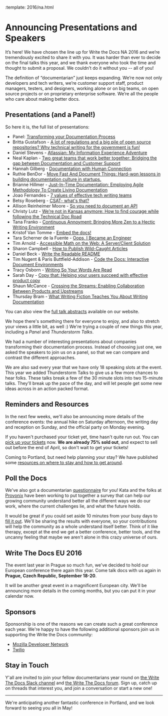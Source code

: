 :template: 2016/na.html

# Announcing Presentations and Speakers

It’s here! We have chosen the line up for Write the Docs NA 2016
and we’re tremendously excited to share it with you. 
It was harder than ever to decide on the final talks this year, 
and we thank everyone who took the time and thought to submit a proposal. 
We couldn’t do it without you -- all of you! 

The definition of “documentarian” 
just keeps expanding. We’re now not only developers and tech writers, 
we’re customer support staff, product managers, testers, and designers, 
working alone or on big teams, on open source projects 
or on proprietary enterprise software. 
We’re all the people who care about making better docs.

## Presentations (and a Panel!)

So here it is, the full list of presentations:

* Panel: [Transforming your Documentation Process](http://www.writethedocs.org/conf/na/2016/speakers/#speaker-panel)
* Britta Gustafson - [A lot of regulations and a big pile of open source repositories? Why technical writing for the government is fun!](http://www.writethedocs.org/conf/na/2016/speakers/#speaker-britta-gustafson)
* Daniel Stevens - [Atlassian: My Information Experience Adventure](http://www.writethedocs.org/conf/na/2016/speakers/#speaker-daniel-stevens)
* Neal Kaplan - [Two great teams that work better together: Bridging the gap between Documentation and Customer Support](http://www.writethedocs.org/conf/na/2016/speakers/#speaker-neal-kaplan)
* Hannah Gilberg - [Documentation with Human Connection](http://www.writethedocs.org/conf/na/2016/speakers/#speaker-hannah-gilberg)
* Ruthie BenDor - [Move Fast And Document Things: Hard-won lessons in building documentation culture in startups.](http://www.writethedocs.org/conf/na/2016/speakers/#speaker-ruthie-bendor)
* Brianne Hillmer - [Just-In-Time Documentation: Employing Agile Methodology To Create Living Documentation](http://www.writethedocs.org/conf/na/2016/speakers/#speaker-brianne-hillmer)
* Joao Fernandes - [7 values of effective tech writing teams](http://www.writethedocs.org/conf/na/2016/speakers/#speaker-joao-fernandes)
* Betsy Roseberg - [CSAT- what's that?](http://www.writethedocs.org/conf/na/2016/speakers/#speaker-betsy-roseberg)
* Allison Reinheimer Moore - [So you need to document an API](http://www.writethedocs.org/conf/na/2016/speakers/#speaker-allison-reinheimer-moore)
* Christy Lutz - [We’re not in Kansas anymore: How to find courage while following the Technical Doc Road](http://www.writethedocs.org/conf/na/2016/speakers/#speaker-christy-lutz)
* Tana Franko - [Continuous Annoyment: Bringing More Zen to a Hectic Writing Environment](http://www.writethedocs.org/conf/na/2016/speakers/#speaker-tana-franko)
* Kristof Van Tomme - [Embed the docs!  ](http://www.writethedocs.org/conf/na/2016/speakers/#speaker-kristof-van-tomme)
* Tara Scherner de la Fuente - [Oops, I Became an Engineer](http://www.writethedocs.org/conf/na/2016/speakers/#speaker-tara-scherner-de-la-fuente)
* Tim Arnold - [Accessible Math on the Web: A Server/Client Solution](http://www.writethedocs.org/conf/na/2016/speakers/#speaker-tim-arnold)
* Sharon Campbell - [How to Publish Wild-Caught Articles](http://www.writethedocs.org/conf/na/2016/speakers/#speaker-sharon-campbell)
* Daniel Beck - [Write the Readable README](http://www.writethedocs.org/conf/na/2016/speakers/#speaker-daniel-beck)
* Tim Nugent & Paris Buttfield-Addison - [Code the Docs: Interactive Document Environments](http://www.writethedocs.org/conf/na/2016/speakers/#speaker-tim-nugent)
* Tracy Osborn - [Writing So Your Words Are Read](http://www.writethedocs.org/conf/na/2016/speakers/#speaker-tracy-osborn)
* Sarah Day - [Copy that: Helping your users succeed with effective product copy](http://www.writethedocs.org/conf/na/2016/speakers/#speaker-sarah-day)
* Shaun McCance - [Crossing the Streams: Enabling Collaboration Between Products and Upstreams ](http://www.writethedocs.org/conf/na/2016/speakers/#speaker-shaun-mccance)
* Thursday Bram - [What Writing Fiction Teaches You About Writing Documentation](http://www.writethedocs.org/conf/na/2016/speakers/#speaker-thursday-bram)

You can also view the [full talk abstracts][talks] available on our website.

We hope there's something there for everyone to enjoy,
and also to stretch your views a little bit, as well :)
We're trying a couple of new things this year,
including a *Panel* and *Thunderstorm Talks*.

We had a number of interesting presentations about companies transforming their documentation process.
Instead of choosing just one,
we asked the speakers to join us on a panel,
so that we can compare and contrast the different approaches.

We are also sad every year that we have only 18 speaking slots at the event.
This year we added Thunderstorm Talks to give us a few more chances to hear folks.
These talks break a few of the 30 minute slots into two 15-minute talks.
They'll break up the pace of the day,
and will let people get some new ideas across in an action packed format.

[talks]: http://www.writethedocs.org/conf/na/2016/speakers/

## Reminders and Resources

In the next few weeks, we'll also be announcing more details of the
conference events: the annual hike on Saturday afternoon, the writing 
day and reception on Sunday, and the official party on
Monday evening. 

If you haven't purchased your ticket yet, time hasn't quite run out. 
You can [pick up your tickets][tickets] now. 
**We are already 75% sold out**,
and expect to sell out before the end of April,
so don't wait to get your tickets!

Coming to Portland, but need help planning your stay? 
We have published some [resources on where to stay and how to get around][visiting].

[visiting]: http://writethedocs.org/conf/na/2016/visiting/
[tickets]: http://writethedocs.org/conf/na/2016/#tickets

## Poll the Docs

We've also got a documentarian [questionnaire][survey] for you! Kata and the folks at [Provonix][provonix] have been 
working to put together a survey that can help our growing community understand better all the 
different ways we do our work, where the current challenges lie, and what the future holds.

It would be great if you could set aside 10 minutes from your busy days to [fill it out][survey].
We'll be sharing the results with everyone, so your contributions will help the community as a whole understand itself better.
Think of it like therapy,
except at the end we get a better conference,
better tools,
and the uncanny feeling that maybe we aren't alone in this crazy universe of ours.

[survey]: http://goo.gl/forms/E12jOHaR9x
[provonix]: http://pronovix.com/

## Write The Docs EU 2016

The event last year in Prague so much fun,
we've decided to hold our European conference there again this year.
Come talk docs with us again in **Prague, Czech Republic, September 18-20**.

It will be another great event in a magnificent European city.
We'll be announcing more details in the coming months,
but you can put it in your calendar now.


## Sponsors

Sponsorship is one of the reasons we can create such a great 
conference each year. We're happy to have the following additional sponsors join us
in supporting the Write the Docs community:

 * [Mozilla Developer Network](https://developer.mozilla.org/en-US/)
 * [Twilio](https://www.twilio.com/)


## Stay in Touch

Y'all are invited to join your fellow documentarians year round on 
[the Write The Docs Slack channel][channel] and 
[the Write The Docs forum][forum]. Sign up, catch up 
on threads that interest you, and join a conversation or start a new one!

[channel]: http://slack.writethedocs.org/
[forum]: http://forum.writethedocs.org/

----

We're anticipating another fantastic conference in Portland,
and we look forward to seeing you all in May!
